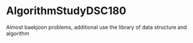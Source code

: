# AlgorithmStudyDSC180
Almost baekjoon problems, additional use the library of data structure and algorithm
